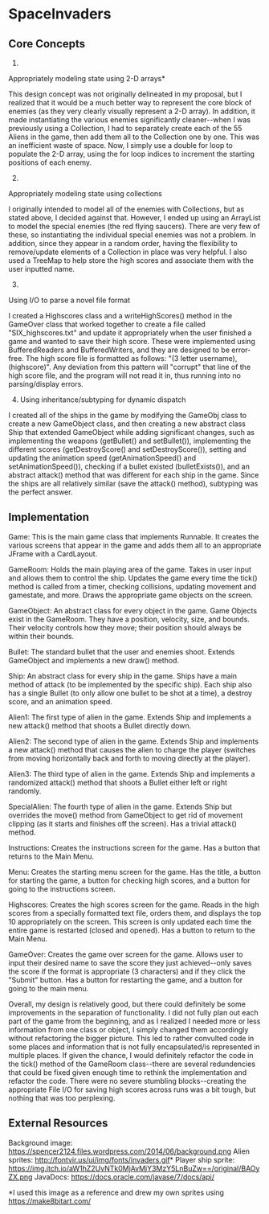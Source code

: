 # SpaceInvaders

## Core Concepts

1. 

Appropriately modeling state using 2-D arrays*

This design concept was not originally delineated in my proposal, but I realized that it would be a much better way
to represent the core block of enemies (as they very clearly visually represent a 2-D array). In addition, it made
instantiating the various enemies significantly cleaner--when I was previously using a Collection, I had to separately
create each of the 55 Aliens in the game, then add them all to the Collection one by one. This was an inefficient waste
of space. Now, I simply use a double for loop to populate the 2-D array, using the for loop indices to increment the
starting positions of each enemy.

2.

 Appropriately modeling state using collections

I originally intended to model all of the enemies with Collections, but as stated above, I decided against that. However,
I ended up using an ArrayList to model the special enemies (the red flying saucers). There are very few of these, so
instantiating the individual special enemies was not a problem. In addition, since they appear in a random order, having
the flexibility to remove/update elements of a Collection in place was very helpful. I also used a TreeMap to help store
the high scores and associate them with the user inputted name.

3.

 Using I/O to parse a novel file format

I created a Highscores class and a writeHighScores() method in the GameOver class that worked together to create a file
called "SIX_highscores.txt" and update it appropriately when the user finished a game and wanted to save their high score.
These were implemented using BufferedReaders and BufferedWriters, and they are designed to be error-free. The high score
file is formatted as follows: "(3 letter username), (highscore)". Any deviation from this pattern will "corrupt" that line
of the high score file, and the program will not read it in, thus running into no parsing/display errors.

4. Using inheritance/subtyping for dynamic dispatch

I created all of the ships in the game by modifying the GameObj class to create a new GameObject class, and then creating
a new abstract class Ship that extended GameObject while adding significant changes, such as implementing the weapons
(getBullet() and setBullet()), implementing the different scores (getDestroyScore() and setDestroyScore()), setting and
updating the animation speed (getAnimationSpeed() and setAnimationSpeed()), checking if a bullet existed (bulletExists()),
and an abstract attack() method that was different for each ship in the game. Since the ships are all relatively similar
(save the attack() method), subtyping was the perfect answer.

## Implementation

Game: This is the main game class that implements Runnable. It creates the various screens that appear in the game and adds
      them all to an appropriate JFrame with a CardLayout.

GameRoom: Holds the main playing area of the game. Takes in user input and allows them to control the ship. Updates the game
	  every time the tick() method is called from a timer, checking collisions, updating movement and gamestate, and more.
	  Draws the appropriate game objects on the screen.

GameObject: An abstract class for every object in the game. Game Objects exist in the GameRoom. They have a position, velocity,
	    size, and bounds. Their velocity controls how they move; their position should always be within their bounds.

Bullet: The standard bullet that the user and enemies shoot. Extends GameObject and implements a new draw() method.

Ship: An abstract class for every ship in the game. Ships have a main method of attack (to be implemented by the specific ship).
      Each ship also has a single Bullet (to only allow one bullet to be shot at a time), a destroy score, and an animation speed.

Alien1: The first type of alien in the game. Extends Ship and implements a new attack() method that shoots a Bullet directly down.

Alien2: The second type of alien in the game. Extends Ship and implements a new attack() method that causes the alien to charge
	the player (switches from moving horizontally back and forth to moving directly at the player).

Alien3: The third type of alien in the game. Extends Ship and implements a randomized attack() method that shoots a Bullet either
	left or right randomly.

SpecialAlien: The fourth type of alien in the game. Extends Ship but overrides the move() method from GameObject to get rid of
	      movement clipping (as it starts and finishes off the screen). Has a trivial attack() method.

Instructions: Creates the instructions screen for the game. Has a button that returns to the Main Menu.

Menu: Creates the starting menu screen for the game. Has the title, a button for starting the game, a button for checking high
      scores, and a button for going to the instructions screen.

Highscores: Creates the high scores screen for the game. Reads in the high scores from a specially formatted text file, orders
	    them, and displays the top 10 appropriately on the screen. This screen is only updated each time the entire game is
	    restarted (closed and opened). Has a button to return to the Main Menu.

GameOver: Creates the game over screen for the game. Allows user to input their desired name to save the score they just
	  achieved--only saves the score if the format is appropriate (3 characters) and if they click the "Submit" button.
	  Has a button for restarting the game, and a button for going to the main menu.

Overall, my design is relatively good, but there could definitely be some improvements in the separation of functionality. I
did not fully plan out each part of the game from the beginning, and as I realized I needed more or less information from one
class or object, I simply changed them accordingly without refactoring the bigger picture. This led to rather convulted code
in some places and information that is not fully encapsulated/is represented in multiple places. If given the chance, I would
definitely refactor the code in the tick() method of the GameRoom class--there are several redundencies that could be fixed
given enough time to rethink the implementation and refactor the code. There were no severe stumbling blocks--creating the
appropriate File I/O for saving high scores across runs was a bit tough, but nothing that was too perplexing.

## External Resources

Background image: https://spencer2124.files.wordpress.com/2014/06/background.png
Alien sprites: http://fontvir.us/ui/img/fonts/invaders.gif*
Player ship sprite: https://img.itch.io/aW1hZ2UvNTk0MjAvMjY3MzY5LnBuZw==/original/BAOyZX.png
JavaDocs: https://docs.oracle.com/javase/7/docs/api/

*I used this image as a reference and drew my own sprites using https://make8bitart.com/
